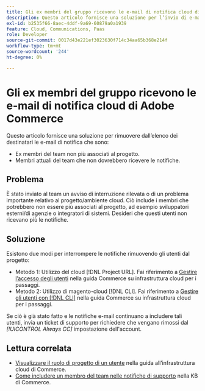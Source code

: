 ```yaml
---
title: Gli ex membri del gruppo ricevono le e-mail di notifica cloud di Adobe Commerce
description: Questo articolo fornisce una soluzione per l’invio di e-mail di notifica sull’infrastruttura cloud di Adobe Commerce ai membri del team precedente.
exl-id: b2535f66-8aec-4ddf-9a69-60879a0a1939
feature: Cloud, Communications, Paas
role: Developer
source-git-commit: 0017d43e221ef3023630f714c34aa65b368e214f
workflow-type: tm+mt
source-wordcount: '244'
ht-degree: 0%

---
```


# Gli ex membri del gruppo ricevono le e-mail di notifica cloud di Adobe Commerce

Questo articolo fornisce una soluzione per rimuovere dall’elenco dei destinatari le e-mail di notifica che sono:
* Ex membri del team non più associati al progetto.
* Membri attuali del team che non dovrebbero ricevere le notifiche.

## Problema

È stato inviato al team un avviso di interruzione rilevata o di un problema importante relativo al progetto/ambiente cloud. Ciò include i membri che potrebbero non essere più associati al progetto, ad esempio sviluppatori esterni/di agenzie o integratori di sistemi. Desideri che questi utenti non ricevano più le notifiche.

## Soluzione

Esistono due modi per interrompere le notifiche rimuovendo gli utenti dal progetto:

* Metodo 1: Utilizzo del cloud [!DNL Project URL]. Fai riferimento a [Gestire l’accesso degli utenti](https://experienceleague.adobe.com/docs/commerce-cloud-service/user-guide/project/user-access.html) nella guida Commerce su infrastruttura cloud per i passaggi.
* Metodo 2: Utilizzo di magento-cloud [!DNL CLI]. Fai riferimento a [Gestire gli utenti con [!DNL CLI]](https://experienceleague.adobe.com/docs/commerce-cloud-service/user-guide/project/user-access.html#manage-users-with-the-cli) nella guida Commerce su infrastruttura cloud per i passaggi.

Se ciò è già stato fatto e le notifiche e-mail continuano a includere tali utenti, invia un ticket di supporto per richiedere che vengano rimossi dal *[!UICONTROL Always CC]* impostazione dell&#39;account.

## Lettura correlata

* [Visualizzare il ruolo di progetto di un utente](https://experienceleague.adobe.com/docs/commerce-cloud-service/user-guide/project/user-access.html#view-a-user’s-project-role) nella guida all’infrastruttura cloud di Commerce.
* [Come includere un membro del team nelle notifiche di supporto](https://experienceleague.adobe.com/docs/commerce-knowledge-base/kb/how-to/how-to-include-a-team-member-in-support-notifications.html) nella KB di Commerce.
